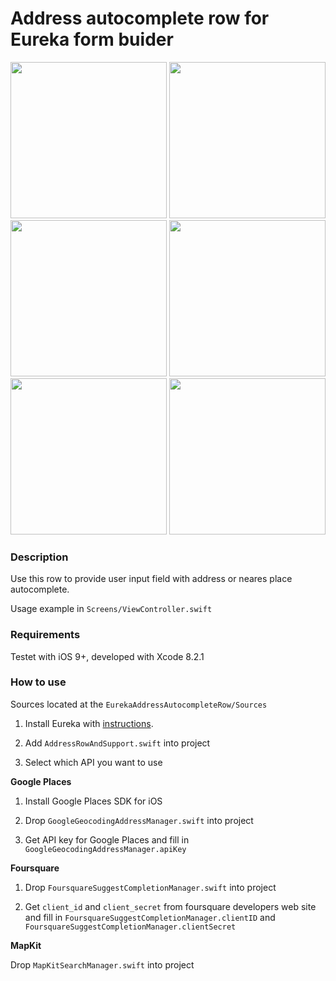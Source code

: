 # Address autocomplete row for Eureka form buider
<p align="center">
<img width="250" src="https://github.com/MadGeorge/EurekaAddressAutocompliteRow/raw/master/ReadmeResources/screencast.gif" /> <img width="250" src="https://github.com/MadGeorge/EurekaAddressAutocompliteRow/raw/master/ReadmeResources/scr1.jpg" /> <img width="250" src="https://github.com/MadGeorge/EurekaAddressAutocompliteRow/raw/master/ReadmeResources/scr2.jpg" />  <img width="250" src="https://github.com/MadGeorge/EurekaAddressAutocompliteRow/raw/master/ReadmeResources/scr3.jpg" />  <img width="250" src="https://github.com/MadGeorge/EurekaAddressAutocompliteRow/raw/master/ReadmeResources/scr4.jpg" />  <img width="250" src="https://github.com/MadGeorge/EurekaAddressAutocompliteRow/raw/master/ReadmeResources/scr5.jpg" />
</p>

### Description

Use this row to provide user input field with address or neares place autocomplete.

Usage example in `Screens/ViewController.swift`

### Requirements 

Testet with iOS 9+, developed with Xcode 8.2.1

### How to use

Sources located at the `EurekaAddressAutocompleteRow/Sources`

1. Install Eureka with [instructions](https://github.com/xmartlabs/Eureka#installation).

2. Add `AddressRowAndSupport.swift` into project

3. Select which API you want to use

**Google Places**

1. Install Google Places SDK for iOS

2. Drop `GoogleGeocodingAddressManager.swift` into project

3. Get API key for Google Places and fill in `GoogleGeocodingAddressManager.apiKey`

**Foursquare**

1. Drop `FoursquareSuggestCompletionManager.swift` into project

2. Get `client_id` and `client_secret` from foursquare developers web site and fill in `FoursquareSuggestCompletionManager.clientID` and `FoursquareSuggestCompletionManager.clientSecret`

**MapKit**

Drop `MapKitSearchManager.swift` into project
